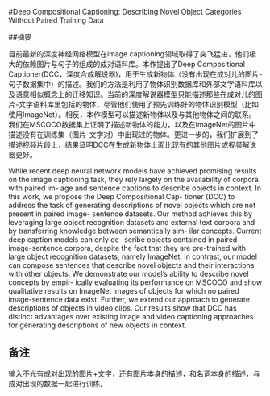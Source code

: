 #Deep Compositional Captioning: Describing Novel Object Categories Without Paired Training Data

##摘要

目前最新的深度神经网络模型在image captioning领域取得了突飞猛进，他们极大的依赖图片与句子的组成的成对语料库。本作提出了Deep Compositional Captioner(DCC，深度合成解说器)，用于生成新物体（没有出现在成对儿的图片-句子数据集中）的描述。我们的方法是利用了物体识别数据库和外部文字语料库以及语意相似概念上的迁移知识。当前的深度解说器模型只能描述那些在成对儿的图片-文字语料库里包括的物体，尽管他们使用了预先训练好的物体识别模型（比如使用ImageNet）。相反，本作模型可以描述新物体以及与其他物体之间的联系。我们在MSCOCO数据集上证明了描述新物体的能力，以及在ImageNet的图片中描述没有在训练集（图片-文字对）中出现过的物体。更进一步的，我们扩展到了描述视频片段上，结果证明DCC在生成新物体上面比现有的其他图片或视频解说器更好。

While recent deep neural network models have achieved promising results on the image captioning task, they rely largely on the availability of corpora with paired im- age and sentence captions to describe objects in context. In this work, we propose the Deep Compositional Cap- tioner (DCC) to address the task of generating descriptions of novel objects which are not present in paired image- sentence datasets. Our method achieves this by leveraging large object recognition datasets and external text corpora and by transferring knowledge between semantically sim- ilar concepts. Current deep caption models can only de- scribe objects contained in paired image-sentence corpora, despite the fact that they are pre-trained with large object recognition datasets, namely ImageNet. In contrast, our model can compose sentences that describe novel objects and their interactions with other objects. We demonstrate our model’s ability to describe novel concepts by empir- ically evaluating its performance on MSCOCO and show qualitative results on ImageNet images of objects for which no paired image-sentence data exist. Further, we extend our approach to generate descriptions of objects in video clips. Our results show that DCC has distinct advantages over existing image and video captioning approaches for generating descriptions of new objects in context.

## 备注

输入不光有成对出现的图片+文字，还有图片本身的描述，和名词本身的描述，与成对出现的数据一起进行训练。